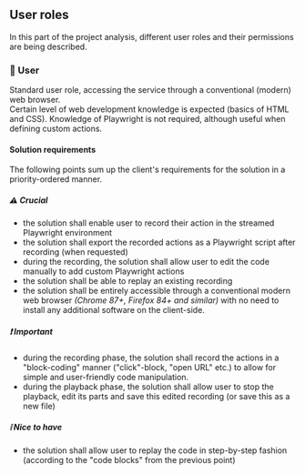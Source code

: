 ## User roles
In this part of the project analysis, different user roles and their permissions are being described.
### 👤 User
Standard user role, accessing the service through a conventional (modern) web browser. \
Certain level of web development knowledge is expected (basics of HTML and CSS). Knowledge of Playwright is not required, although useful when defining custom actions.

#### Solution requirements
The following points sum up the client's requirements for the solution in a priority-ordered manner.
##### ⚠ Crucial
- the solution shall enable user to record their action in the streamed Playwright environment
- the solution shall export the recorded actions as a Playwright script after recording (when requested) 
- during the recording, the solution shall allow user to edit the code manually to add custom Playwright actions
- the solution shall be able to replay an existing recording
- the solution shall be entirely accessible through a conventional modern web browser *(Chrome 87+, Firefox 84+ and similar)* with no need to install any additional software on the client-side.

##### ❗ Important
- during the recording phase, the solution shall record the actions in a "block-coding" manner ("click"-block, "open URL" etc.) to allow for simple and user-friendly code manipulation.
- during the playback phase, the solution shall allow user to stop the playback, edit its parts and save this edited recording (or save this as a new file)

##### ❕ Nice to have
- the solution shall allow user to replay the code in step-by-step fashion (according to the "code blocks" from the previous point)
